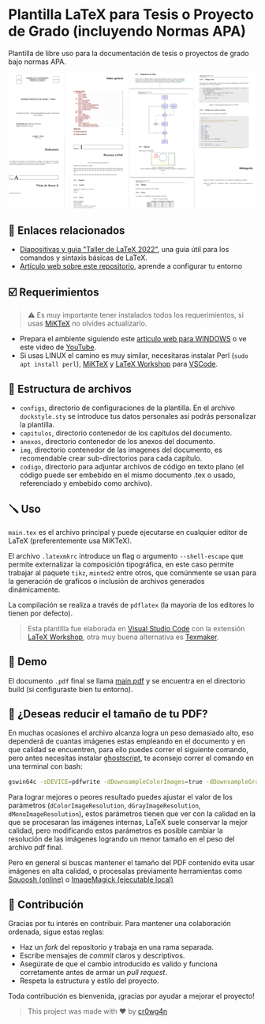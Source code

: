 # Plantilla LaTeX para Tesis o Proyecto de Grado (incluyendo Normas APA)

Plantilla de libre uso para la documentación de tesis o 
proyectos de grado bajo normas APA.

![](https://github.com/cr0wg4n/plantilla-latex-proyecto-de-grado/blob/master/img/preview.png)


## 🔗 Enlaces relacionados
* [Diapositivas y guia "Taller de LaTeX 2022"](https://slides.com/cr0wg4n/taller-de-latex/edit), una guia útil para los comandos y sintaxis básicas de LaTeX.
* [Artículo web sobre este repositorio](https://cr0wg4n.medium.com/documenta-tu-proyecto-de-grado-con-latex-sin-morir-en-el-intento-ft-normas-apa-15bf50a2ee01), aprende a configurar tu entorno

## ☑️ Requerimientos
> ⚠️ Es muy importante tener instalados todos los requerimientos, si usas [MiKTeX](https://miktex.org/) no olvides actualizarlo.

* Prepara el ambiente siguiendo este [articulo web para WINDOWS](https://cr0wg4n.medium.com/latex-y-visual-studio-code-gu%C3%ADa-de-instalaci%C3%B3n-ca8bef3935e3) o ve este video de [YouTube](https://www.youtube.com/watch?v=KZbciURUYb4).
* Si usas LINUX el camino es muy similar, necesitaras instalar Perl (`sudo apt install perl`), [MiKTeX](https://miktex.org/) y [LaTeX Workshop](https://marketplace.visualstudio.com/items?itemName=James-Yu.latex-workshop) para [VSCode](https://code.visualstudio.com/).

## 🔀 Estructura de archivos

- ```configs```, directorio de configuraciones de la plantilla. En el archivo ```dockstyle.sty``` se introduce tus datos personales asi podrás personalizar la plantilla.
- ```capitulos```, directorio contenedor de los capítulos del documento.
- ```anexos```, directorio contenedor de los anexos del documento.
- ```img```, directorio contenedor de las imagenes del documento, es recomendable crear sub-directorios para cada capítulo.
- ```codigo```, directorio para adjuntar archivos de código en texto plano (el código puede ser embebido en el mismo documento .tex o usado, referenciado y embebido como archivo).

## 🪛 Uso 

```main.tex``` es el archivo principal y puede ejecutarse en cualquier editor
de LaTeX (preferentemente usa MiKTeX).

El archivo ```.latexmkrc``` introduce un flag o argumento ```--shell-escape``` que permite externalizar la composición tipográfica, en este caso permite trabajar al paquete `tikz`, `minted2` entre otros, que comúnmente se usan para la generación de graficos o inclusión de archivos generados dinámicamente.

La compilación se realiza a través de ```pdflatex``` (la mayoria de los editores lo tienen por defecto).

> Esta plantilla fue elaborada en [Visual Studio Code](https://code.visualstudio.com/) con la extensión [LaTeX Workshop](https://marketplace.visualstudio.com/items?itemName=James-Yu.latex-workshop), otra muy
buena alternativa es [Texmaker](https://www.xm1math.net/texmaker/).

## 🚀 Demo

El documento ```.pdf``` final se llama [main.pdf](https://github.com/cr0wg4n/plantilla-latex-proyecto-de-grado/blob/master/build/main.pdf) y se encuentra en el directorio build (si configuraste bien tu entorno).

## 🤔 ¿Deseas reducir el tamaño de tu PDF?

En muchas ocasiones el archivo alcanza logra un peso demasiado alto, eso dependerá de cuantas imágenes estas empleando en el documento y en que calidad se encuentren, para ello puedes correr el siguiente comando, pero antes necesitas 
instalar [ghostscript](https://www.ghostscript.com/), te aconsejo correr el comando en una terminal con bash:

```bash
gswin64c -sDEVICE=pdfwrite -dDownsampleColorImages=true -dDownsampleGrayImages=true -dDownsampleMonoImages=true -dColorImageResolution=300 -dGrayImageResolution=300 -dMonoImageResolution=300 -dColorImageDownsampleThreshold=1.0 -dGrayImageDownsampleThreshold=1.0 -dMonoImageDownsampleThreshold=1.0 -dCompatibilityLevel=1.4 -dNOPAUSE -dQUIET -dBATCH -sOutputFile=build/main-compressed.pdf build/main.pdf
```

Para lograr mejores o peores resultado puedes ajustar el valor de los parámetros (`dColorImageResolution`, `dGrayImageResolution`, `dMonoImageResolution`), estos parámetros tienen que ver con la calidad en la que se procesaran las imágenes internas, LaTeX suele conservar la mejor calidad, pero modificando estos parámetros es posible cambiar la resolución de las imágenes logrando un menor tamaño en el peso del archivo pdf final.

Pero en general si buscas mantener el tamaño del PDF contenido evita usar imágenes en alta calidad, o procesalas previamente herramientas como [Squoosh (online)](https://squoosh.app/) o [ImageMagick (ejecutable local)](https://www.imagemagick.org)

## 🤝 Contribución

Gracias por tu interés en contribuir. Para mantener una colaboración ordenada, sigue estas reglas:

- Haz un *fork* del repositorio y trabaja en una rama separada.
- Escribe mensajes de *commit* claros y descriptivos.
- Asegúrate de que el cambio introducido es valido y funciona corretamente antes de armar un *pull request*.
- Respeta la estructura y estilo del proyecto.

Toda contribución es bienvenida, ¡gracias por ayudar a mejorar el proyecto!


> This project was made with ❤️ by [cr0wg4n](https://www.lowleveltech.com/)